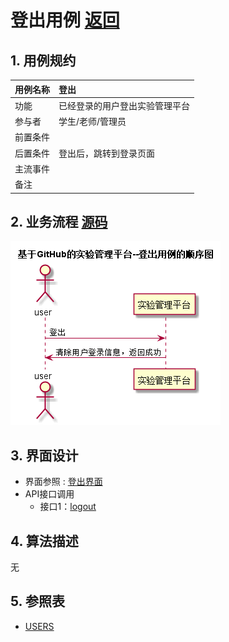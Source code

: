# 登出用例 [返回](../README.md)

## 1. 用例规约

|用例名称|登出|
|-------|:-------------|
|功能|已经登录的用户登出实验管理平台|
|参与者|学生/老师/管理员|
|前置条件| |
|后置条件|登出后，跳转到登录页面|
|主流事件| |
|备注| |

## 2. 业务流程 [源码](../src/登出.puml)
![sequence1](../images/登出.png) 

## 3. 界面设计
- 界面参照 : [登出界面](https://yuhang456.github.io/is_analysis/test6/ui/index.html)
- API接口调用
    - 接口1：[logout](../impl/登出接口.md)

## 4. 算法描述
 无
## 5. 参照表

- [USERS](../数据库设计.md/#USERS)